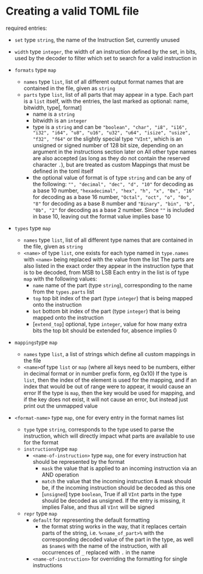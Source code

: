 # Creating a valid TOML file

required entries:
- `set` type `string`, the name of the Instruction Set, currently unused
- `width` type `integer`, the width of an instruction defined by the set, in bits, used by the decoder to filter which set to search for a valid instruction in
- `formats` type `map`
  - `names` type `list`, list of all different output format names that are contained in the file, given as `string`
  - `parts` type `list`, list of all parts that may appear in a type. Each part is a `list` itself, with the entries, the last marked as optional: name, bitwidth, type[, format]
    - name is a `string`
    - bitwidth is an `integer`
    - type is a `string` and can be `"boolean", "char", "i8", "i16", "i32", "i64", "u8", "u16", "u32", "u64", "isize", "usize", "f32", "f64"` or the slightly special type `"VInt"`, which is an unsigned or signed number of 128 bit size, depending on an argument in the instructions section later on
    All other type names are also accepted (as long as they do not contain the reserved character `.`), but are treated as custom Mappings that must be defined in the toml itself
    - the optional value of format is of type `string` and can be any of the following: `"", "decimal", "dec", "d", "10"` for decoding as a base 10 number, `"hexadecimal", "hex", "h", "x", "0x", "16"` for decoding as a base 16 number, `"Octal", "oct", "o", "0o", "8"` for decoding as a base 8 number and `"Binary", "bin", "b", "0b", "2"` for decoding as a base 2 number. Since `""` is included in base 10, leaving out the format value implies base 10
- `types` type `map`
  - `names` type `list`, list of all different type names that are contained in the file, given as `string`
  - `<name>` of type `list`, one exists for each type named in `type.names` with `<name>` being replaced with the value from the list
  The parts are also listed in the exact order they appear in the instruction type that is to be decoded, from MSB to LSB
  Each entry in the list is of type `map` with the following values:
    - `name` name of the part (type `string`), corresponding to the name from the `types.parts` list
    - `top` top bit index of the part (type `integer`) that is being mapped onto the instruction
    - `bot` bottom bit index of the part (type `integer`) that is being mapped onto the instruction
    - [`extend_top`] optional, type `integer`, value for how many extra bits the top bit should be extended for, absence implies 0
- `mappings`type `map`
  - `names` type `list`, a list of strings which define all custom mappings in the file
  - `<name>`of type `list` or `map` (where all keys need to be numbers, either in decimal format or in number prefix form, eg 0x10)
  If the type is `list`, then the index of the element is used for the mapping, and if an index that would be out of range were to appear, it would cause an error
  If the type is `map`, then the key would be used for mapping, and if the key does not exist, it will not cause an error, but instead just print out the unmapped value

- `<format-name>` type `map`, one for every entry in the format names list
  - `type` type `string`, corresponds to the type used to parse the instruction, which will directly impact what parts are available to use for the format
  - `instructions`type `map`
    - `<name-of-instruction>` type `map`, one for every instruction hat should be represented by the format
      - `mask` the value that is applied to an incoming instruction via an AND operation
      - `match` the value that the incoming instruction & mask should be, if the incoming instruction should be decoded as this one
      - [`unsigned`] type `boolean`, True if all `VInt` parts in the type should be decoded as unsigned. If the entry is missing, it implies False, and thus all `VInt` will be signed
  - `repr` type `map` 
    - `default` for representing the default formatting
      - the format string works in the way, that it replaces certain parts of the string, i.e. `%<name_of_part>%` with the corresponding decoded value of the part in the type, as well as `$name$` with the name of the instruction, with all occurrences of `_` replaced with `.` in the name
    - `<name-of-instruction>` for overriding the formatting for single instructions